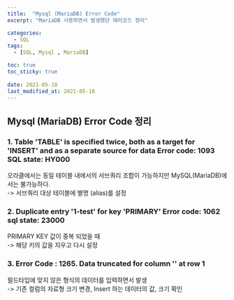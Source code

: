 ```yaml
---
title:  "Mysql (MariaDB) Error Code"
excerpt: "MariaDB 사용하면서 발생했던 에러코드 정리"

categories:
  - SQL
tags:
  - [SQL, Mysql , MariaDB]

toc: true
toc_sticky: true
 
date: 2021-05-18
last_modified_at: 2021-05-18
---
```


## Mysql (MariaDB) Error Code 정리

### 1. Table 'TABLE' is specified twice, both as a target for 'INSERT' and as a separate source for data Error code: 1093 SQL state: HY000 
오라클에서는 동일 테이블 내에서의 서브쿼리 조합이 가능하지만 MySQL(MariaDB)에서는 불가능하다.   
-> 서브쿼리 대상 테이블에 별명 (alias)를 설정 

### 2. Duplicate entry '1-test' for key 'PRIMARY' Error code: 1062 sql state: 23000
PRIMARY KEY 값이 중복 되었을 때   
->   해당 키의 값을 지우고 다시 설정

### 3. Error Code : 1265. Data truncated for column '' at row 1
필드타입에 맞지 않은 형식의 데이터를 입력하면서 발생   
-> 기존 컬럼의 자료형 크기 변경, Insert 하는 데이터의 값, 크기 확인